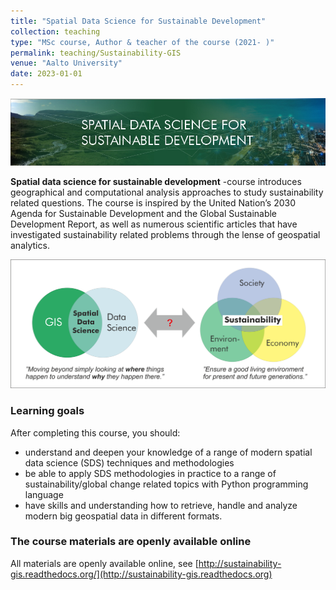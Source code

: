 ```yaml
---
title: "Spatial Data Science for Sustainable Development"
collection: teaching
type: "MSc course, Author & teacher of the course (2021- )"
permalink: teaching/Sustainability-GIS
venue: "Aalto University" 
date: 2023-01-01
---
```


![SDS4SD banner](sustainability-sds-banner.jpg)

**Spatial data science for sustainable development** -course introduces geographical and computational analysis approaches to study sustainability related questions. The course is inspired by the United Nation’s 2030 Agenda for Sustainable Development and the Global Sustainable Development Report, as well as numerous scientific articles that have investigated sustainability related problems through the lense of geospatial analytics. 

![Idea of the course](course-idea.png)

### Learning goals

After completing this course, you should:

- understand and deepen your knowledge of a range of modern spatial data science (SDS) techniques and methodologies
- be able to apply SDS methodologies in practice to a range of sustainability/global change related topics with Python programming language
- have skills and understanding how to retrieve, handle and analyze modern big geospatial data in different formats.


### The course materials are openly available online

All materials are openly available online, see [http://sustainability-gis.readthedocs.org/](http://sustainability-gis.readthedocs.org)


